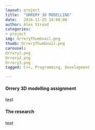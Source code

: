 ```yaml
---
layout: project
title:  "ORRERY 3D MODELLING"
date:   2016-11-25 14:00:00
author: Alex Stroud
categories:
- project
img: OrreryThumbnail.png
thumb: OrreryThumbnail.png
carousel:
Orrery1.png
Orrery2.png
Orrery3.png
tagged: C++, Programming, Development

---
```


#### Orrery 3D modelling assignment
test



#### The research

test
